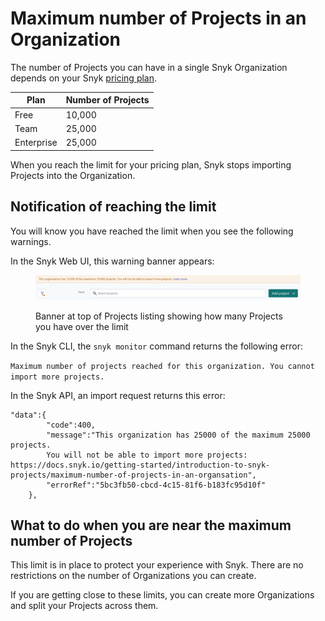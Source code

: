 # Maximum number of Projects in an Organization

The number of Projects you can have in a single Snyk Organization depends on your Snyk [pricing plan](https://snyk.io/plans/).

| Plan       | Number of Projects |
| ---------- | ------------------ |
| Free       | 10,000             |
| Team       | 25,000             |
| Enterprise | 25,000             |

When you reach the limit for your pricing plan, Snyk stops importing Projects into the Organization.

## **Notification of reaching the limit**

You will know you have reached the limit when you see the following warnings.

In the Snyk Web UI, this warning banner appears:

<figure><img src="../../.gitbook/assets/proj-limit-exceeded-notification-projects.png" alt=".Banner at top of Projects listing showing how many Projects you have over the limit"><figcaption><p>Banner at top of Projects listing showing how many Projects you have over the limit</p></figcaption></figure>

In the Snyk CLI, the `snyk monitor` command returns the following error:

`Maximum number of projects reached for this organization. You cannot import more projects.`

In the Snyk API, an import request returns this error:

```
"data":{
        "code":400,
        "message":"This organization has 25000 of the maximum 25000 projects.
        You will not be able to import more projects: https://docs.snyk.io/getting-started/introduction-to-snyk-projects/maximum-number-of-projects-in-an-organsation",
        "errorRef":"5bc3fb50-cbcd-4c15-81f6-b183fc95d10f"
    },
```

## What to do when you are near the maximum number of Projects

This limit is in place to protect your experience with Snyk. There are no restrictions on the number of Organizations you can create.

If you are getting close to these limits, you can create more Organizations and split your Projects across them.
